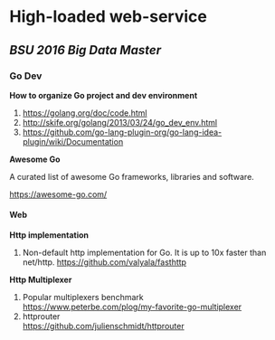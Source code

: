 # High-loaded web-service
## *BSU 2016 Big Data Master*

### Go Dev

**How to organize Go project and dev environment**

1. https://golang.org/doc/code.html
2. http://skife.org/golang/2013/03/24/go_dev_env.html
3. https://github.com/go-lang-plugin-org/go-lang-idea-plugin/wiki/Documentation

**Awesome Go**

A curated list of awesome Go frameworks, libraries and software.

https://awesome-go.com/

#### Web

**Http implementation**

1. Non-default http implementation for Go. It is up to 10x faster than net/http.
 https://github.com/valyala/fasthttp

**Http Multiplexer**

1. Popular multiplexers benchmark  
   https://www.peterbe.com/plog/my-favorite-go-multiplexer
2. httprouter  
   https://github.com/julienschmidt/httprouter
   
   